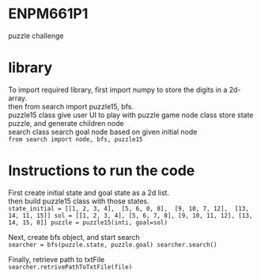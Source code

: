 # ENPM661P1
puzzle challenge 

# library 
To import required library, first import numpy to store the digits in a 2d-array.  
then from search import puzzle15, bfs.  
puzzle15 class give user UI to play with puzzle game 
node class store state puzzle, and generate children node  
search class search goal node based on given initial node  
`from search import node, bfs, puzzle15`  

# Instructions to run the code
First create initial state and goal state as a 2d list.  
then build puzzle15 class with those states.  
`
state_initial = [[1, 2, 3, 4], 
                [5, 6, 0, 8], 
                [9, 10, 7, 12], 
                [13, 14, 11, 15]]
sol = [[1, 2, 3, 4],
       [5, 6, 7, 8],
       [9, 10, 11, 12],
       [13, 14, 15, 0]]
puzzle = puzzle15(inti, goal=sol)
`  

Next, create bfs object, and start search  
`searcher = bfs(puzzle.state, puzzle.goal)
searcher.search()`  

Finally, retrieve path to txtFile  
`searcher.retrivePathToTxtFile(file)`